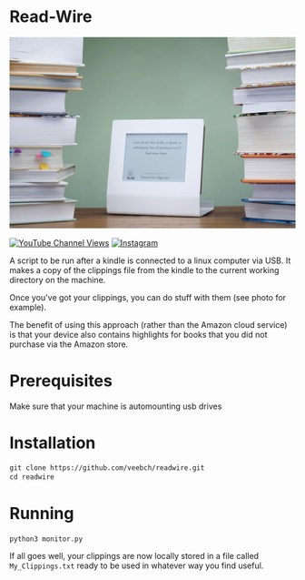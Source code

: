 # Read-Wire

![Action Shot](/images/actionshot1.jpg)

[![YouTube Channel Views](https://img.shields.io/youtube/channel/views/UCz5BOU9J9pB_O0B8-rDjCWQ?label=YouTube&style=social)](https://www.youtube.com/channel/UCz5BOU9J9pB_O0B8-rDjCWQ) [![Instagram](https://img.shields.io/badge/Instagram-E4405F?style=social&logo=instagram&logoColor=black)](https://www.instagram.com/v_e_e_b/)


A script to be run after a kindle is connected to a linux computer via USB. It makes a copy of the clippings file from the kindle to the current working directory on the machine.

Once you've got your clippings, you can do stuff with them (see photo for example). 

The benefit of using this approach (rather than the Amazon cloud service) is that your device also contains highlights for books that you did not purchase via the Amazon store.

# Prerequisites

Make sure that your machine is automounting usb drives

# Installation

```
git clone https://github.com/veebch/readwire.git
cd readwire
```

# Running

`python3 monitor.py`

If all goes well, your clippings are now locally stored in a file called `My_Clippings.txt` ready to be used in whatever way you find useful.


